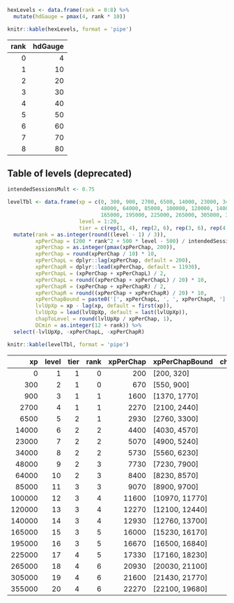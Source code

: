``` r
hexLevels <- data.frame(rank = 0:8) %>%
  mutate(hdGauge = pmax(4, rank * 10))

knitr::kable(hexLevels, format = 'pipe')
```

| rank | hdGauge |
|-----:|--------:|
|    0 |       4 |
|    1 |      10 |
|    2 |      20 |
|    3 |      30 |
|    4 |      40 |
|    5 |      50 |
|    6 |      60 |
|    7 |      70 |
|    8 |      80 |

## Table of levels (deprecated)

``` r
intendedSessionsMult <- 0.75

levelTbl <- data.frame(xp = c(0, 300, 900, 2700, 6500, 14000, 23000, 34000,
                              48000, 64000, 85000, 100000, 120000, 140000,
                              165000, 195000, 225000, 265000, 305000, 355000),
                       level = 1:20,
                       tier = c(rep(1, 4), rep(2, 6), rep(3, 6), rep(4, 4))) %>% 
  mutate(rank = as.integer(round((level - 1) / 3)),
         xpPerChap = (200 * rank^2 + 500 * level - 500) / intendedSessionsMult,
         xpPerChap = as.integer(pmax(xpPerChap, 200)),
         xpPerChap = round(xpPerChap / 10) * 10,
         xpPerChapL = dplyr::lag(xpPerChap, default = 200),
         xpPerChapR = dplyr::lead(xpPerChap, default = 11930),
         xpPerChapL = (xpPerChap + xpPerChapL) / 2,
         xpPerChapL = round((xpPerChap + xpPerChapL) / 20) * 10,
         xpPerChapR = (xpPerChap + xpPerChapR) / 2,
         xpPerChapR = round((xpPerChap + xpPerChapR) / 20) * 10,
         xpPerChapBound = paste0('[', xpPerChapL, ', ', xpPerChapR, ']'),
         lvlUpXp = xp - lag(xp, default = first(xp)),
         lvlUpXp = lead(lvlUpXp, default = last(lvlUpXp)),
         chapToLevel = round(lvlUpXp / xpPerChap, 1),
         DCmin = as.integer(12 + rank)) %>%
  select(-lvlUpXp, -xpPerChapL, -xpPerChapR)

knitr::kable(levelTbl, format = 'pipe')
```

|     xp | level | tier | rank | xpPerChap | xpPerChapBound   | chapToLevel | DCmin |
|-------:|------:|-----:|-----:|----------:|:-----------------|------------:|------:|
|      0 |     1 |    1 |    0 |       200 | \[200, 320\]     |         1.5 |    12 |
|    300 |     2 |    1 |    0 |       670 | \[550, 900\]     |         0.9 |    12 |
|    900 |     3 |    1 |    1 |      1600 | \[1370, 1770\]   |         1.1 |    13 |
|   2700 |     4 |    1 |    1 |      2270 | \[2100, 2440\]   |         1.7 |    13 |
|   6500 |     5 |    2 |    1 |      2930 | \[2760, 3300\]   |         2.6 |    13 |
|  14000 |     6 |    2 |    2 |      4400 | \[4030, 4570\]   |         2.0 |    14 |
|  23000 |     7 |    2 |    2 |      5070 | \[4900, 5240\]   |         2.2 |    14 |
|  34000 |     8 |    2 |    2 |      5730 | \[5560, 6230\]   |         2.4 |    14 |
|  48000 |     9 |    2 |    3 |      7730 | \[7230, 7900\]   |         2.1 |    15 |
|  64000 |    10 |    2 |    3 |      8400 | \[8230, 8570\]   |         2.5 |    15 |
|  85000 |    11 |    3 |    3 |      9070 | \[8900, 9700\]   |         1.7 |    15 |
| 100000 |    12 |    3 |    4 |     11600 | \[10970, 11770\] |         1.7 |    16 |
| 120000 |    13 |    3 |    4 |     12270 | \[12100, 12440\] |         1.6 |    16 |
| 140000 |    14 |    3 |    4 |     12930 | \[12760, 13700\] |         1.9 |    16 |
| 165000 |    15 |    3 |    5 |     16000 | \[15230, 16170\] |         1.9 |    17 |
| 195000 |    16 |    3 |    5 |     16670 | \[16500, 16840\] |         1.8 |    17 |
| 225000 |    17 |    4 |    5 |     17330 | \[17160, 18230\] |         2.3 |    17 |
| 265000 |    18 |    4 |    6 |     20930 | \[20030, 21100\] |         1.9 |    18 |
| 305000 |    19 |    4 |    6 |     21600 | \[21430, 21770\] |         2.3 |    18 |
| 355000 |    20 |    4 |    6 |     22270 | \[22100, 19680\] |         2.2 |    18 |
